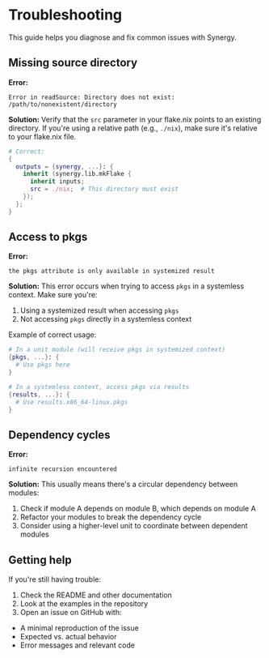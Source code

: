 # Troubleshooting

This guide helps you diagnose and fix common issues with Synergy.

## Missing source directory

**Error:**

```
Error in readSource: Directory does not exist: /path/to/nonexistent/directory
```

**Solution:**
Verify that the `src` parameter in your flake.nix points to an existing directory.
If you're using a relative path (e.g., `./nix`), make sure it's relative to your flake.nix file.

```nix
# Correct:
{
  outputs = {synergy, ...}: {
    inherit (synergy.lib.mkFlake {
      inherit inputs;
      src = ./nix;  # This directory must exist
    });
  };
}
```

## Access to pkgs

**Error:**

```
the pkgs attribute is only available in systemized result
```

**Solution:**
This error occurs when trying to access `pkgs` in a systemless context. Make sure you're:

1. Using a systemized result when accessing `pkgs`
1. Not accessing `pkgs` directly in a systemless context

Example of correct usage:

```nix
# In a unit module (will receive pkgs in systemized context)
{pkgs, ...}: {
  # Use pkgs here
}

# In a systemless context, access pkgs via results
{results, ...}: {
  # Use results.x86_64-linux.pkgs
}
```

## Dependency cycles

**Error:**

```
infinite recursion encountered
```

**Solution:**
This usually means there's a circular dependency between modules:

1. Check if module A depends on module B, which depends on module A
1. Refactor your modules to break the dependency cycle
1. Consider using a higher-level unit to coordinate between dependent modules

## Getting help

If you're still having trouble:

1. Check the README and other documentation
1. Look at the examples in the repository
1. Open an issue on GitHub with:

- A minimal reproduction of the issue
- Expected vs. actual behavior
- Error messages and relevant code
